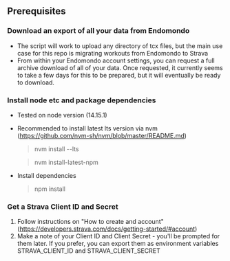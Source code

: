 


## Prerequisites 

### Download an export of all your data from Endomondo
* The script will work to upload any directory of tcx files, but the main use case for this repo is migrating workouts from Endomondo to Strava
* From within your Endomondo account settings, you can request a full archive download of all of your data. Once requested, it currently seems to take a few days for this to be prepared, but it will eventually be ready to download. 

### Install node etc and package dependencies
* Tested on node version (14.15.1)
* Recommended to install latest lts version via nvm (https://github.com/nvm-sh/nvm/blob/master/README.md)

  >nvm install --lts

  >nvm install-latest-npm

* Install dependencies
  >npm install

### Get a Strava Client ID and Secret
1. Follow instructions on "How to create and account" (https://developers.strava.com/docs/getting-started/#account)
1. Make a note of your Client ID and Client Secret - you'll be prompted for them later. If you prefer, you can export them as environment variables STRAVA_CLIENT_ID and STRAVA_CLIENT_SECRET




